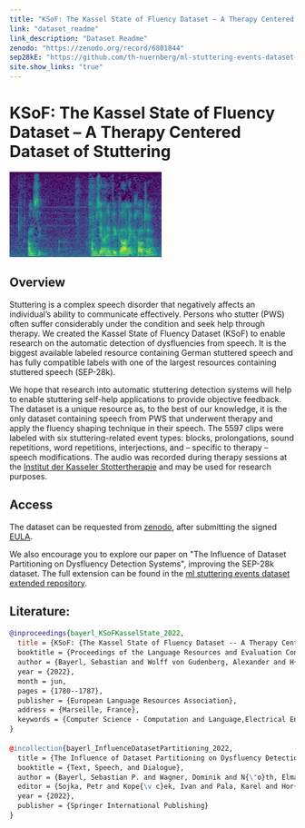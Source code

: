```yaml
---
title: "KSoF: The Kassel State of Fluency Dataset – A Therapy Centered Dataset of Stuttering"
link: "dataset_readme"
link_description: "Dataset Readme"
zenodo: "https://zenodo.org/record/6801844"
sep28kE: "https://github.com/th-nuernberg/ml-stuttering-events-dataset-extended"
site.show_links: "true"
---
```


# KSoF: The Kassel State of Fluency Dataset – A Therapy Centered Dataset of Stuttering
![WordRep](/res/word_rep_spec.jpg)


## Overview

Stuttering is a complex speech disorder that negatively affects an individual’s ability to communicate effectively.
Persons who stutter (PWS) often suffer considerably under the condition and seek help through therapy.
We created the Kassel State of Fluency Dataset (KSoF) to enable research on the automatic detection of dysfluencies from speech.
It is the biggest available labeled resource containing German stuttered speech and has fully compatible labels with one of the largest resources containing stuttered speech (SEP-28k).

We hope that research into automatic stuttering detection systems will help to enable stuttering self-help applications to provide objective feedback.
The dataset is a unique resource as, to the best of our knowledge, it is the only dataset containing speech from PWS that underwent therapy and apply the fluency shaping technique in their speech.
The 5597 clips were labeled with six stuttering-related event types: blocks, prolongations, sound repetitions, word repetitions, interjections, and – specific to therapy – speech modifications. The audio was recorded during therapy sessions at the  [Institut der Kasseler Stottertherapie](https://www.kasseler-stottertherapie.de/) and may be used for research purposes. 

## Access

The dataset can be requested from [zenodo](https://zenodo.org/record/6801844), after submitting the signed [EULA](KSoF_EULA.pdf).

We also encourage you to explore our paper on "The Influence of Dataset Partitioning on Dysfluency Detection Systems", improving the SEP-28k dataset. 
The full extension can be found in the [ml stuttering events dataset extended repository](https://github.com/th-nuernberg/ml-stuttering-events-dataset-extended).

## Literature:
```bibtex
@inproceedings{bayerl_KSoFKasselState_2022,
  title = {KSoF: {The Kassel State of Fluency Dataset -- A Therapy Centered Dataset of Stuttering},
  booktitle = {Proceedings of the Language Resources and Evaluation Conference},
  author = {Bayerl, Sebastian and Wolff von Gudenberg, Alexander and H{\"o}nig, Florian and Noeth, Elmar and Riedhammer, Korbinian},
  year = {2022},
  month = jun,
  pages = {1780--1787},
  publisher = {European Language Resources Association},
  address = {Marseille, France},
  keywords = {Computer Science - Computation and Language,Electrical Engineering and Systems Science - Audio and Speech Processing},
}

@incollection{bayerl_InfluenceDatasetPartitioning_2022,
  title = {The Influence of Dataset Partitioning on Dysfluency Detection Systems},
  booktitle = {Text, Speech, and Dialogue},
  author = {Bayerl, Sebastian P. and Wagner, Dominik and N{\"o}th, Elmar and Bocklet, Tobias and Riedhammer, Korbinian},
  editor = {Sojka, Petr and Kope{\v c}ek, Ivan and Pala, Karel and Hor{\'a}k, Ale{\v s}},
  year = {2022},
  publisher = {Springer International Publishing}
}
```
